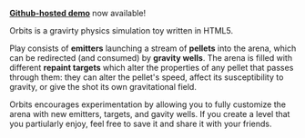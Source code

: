 [**Github-hosted demo**](http://apsillers.github.com/orbits/orbit.html) now available!

Orbits is a gravirty physics simulation toy written in HTML5.

Play consists of **emitters** launching a stream of **pellets** into the arena, which can be redirected (and consumed) by **gravity wells**. The arena is filled with different **repaint targets** which alter the properties of any pellet that passes through them: they can alter the pellet's speed, affect its susceptibility to gravity, or give the shot its own gravitational field.

Orbits encourages experimentation by allowing you to fully customize the arena with new emitters, targets, and gavity wells.  If you create a level that you partiularly enjoy, feel free to save it and share it with your friends.
